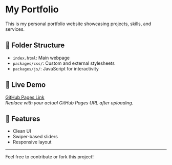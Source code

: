 # My Portfolio

This is my personal portfolio website showcasing projects, skills, and services.

## 📁 Folder Structure

- `index.html`: Main webpage
- `packages/css/`: Custom and external stylesheets
- `packages/js/`: JavaScript for interactivity

## 🚀 Live Demo

[GitHub Pages Link](https://your-username.github.io/my-portfolio)  
*Replace with your actual GitHub Pages URL after uploading.*

## 📌 Features

- Clean UI
- Swiper-based sliders
- Responsive layout

---

Feel free to contribute or fork this project!
